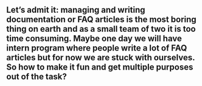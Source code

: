## Let’s admit it: managing and writing documentation or FAQ articles is the most boring thing on earth and as a small team of two it is too time consuming. Maybe one day we will have intern program where people write a lot of FAQ articles but for now we are stuck with ourselves. So how to make it fun and get multiple purposes out of the task?